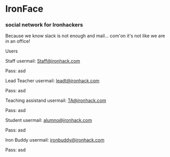 # IronFace
### social network for Ironhackers

Because we know slack is not enough and mail... com'on it's not like we are in an office!

Users

Staff 
usermail: Staff@ironhack.com

Pass: asd


Lead Teacher
usermail: leadt@ironhack.com

Pass: asd


Teaching assistand
usermail: TA@ironhack.com

Pass: asd


Student
usermail: alumno@ironhack.com

Pass: asd


Iron Buddy
usermail: ironbuddy@ironhack.com

Pass: asd


